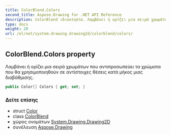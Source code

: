 ```yaml
---
title: ColorBlend.Colors
second_title: Aspose.Drawing for .NET API Reference
description: ColorBlend ιδιοκτησία. Λαμβάνει ή ορίζει μια σειρά χρωμάτων που αντιπροσωπεύει τα χρώματα που θα χρησιμοποιηθούν σε αντίστοιχες θέσεις κατά μήκος μιας διαβάθμισης.
type: docs
weight: 20
url: /el/net/system.drawing.drawing2d/colorblend/colors/
---
```

## ColorBlend.Colors property

Λαμβάνει ή ορίζει μια σειρά χρωμάτων που αντιπροσωπεύει τα χρώματα που θα χρησιμοποιηθούν σε αντίστοιχες θέσεις κατά μήκος μιας διαβάθμισης.

```csharp
public Color[] Colors { get; set; }
```

### Δείτε επίσης

* struct [Color](../../../system.drawing/color/)
* class [ColorBlend](../)
* χώρος ονομάτων [System.Drawing.Drawing2D](../../colorblend/)
* συνέλευση [Aspose.Drawing](../../../)


